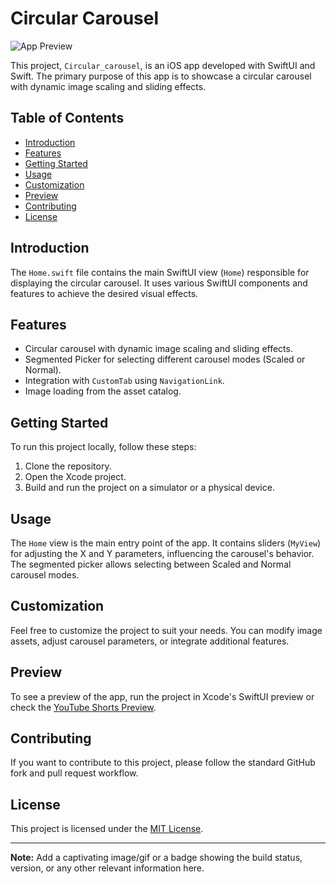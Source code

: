 # Circular Carousel

![App Preview](https://youtube.com/shorts/3PssmxDRpF8?si=92s9COYVuvQBgUtN)

This project, `Circular_carousel`, is an iOS app developed with SwiftUI and Swift. The primary purpose of this app is to showcase a circular carousel with dynamic image scaling and sliding effects.

## Table of Contents

- [Introduction](#introduction)
- [Features](#features)
- [Getting Started](#getting-started)
- [Usage](#usage)
- [Customization](#customization)
- [Preview](#preview)
- [Contributing](#contributing)
- [License](#license)

## Introduction

The `Home.swift` file contains the main SwiftUI view (`Home`) responsible for displaying the circular carousel. It uses various SwiftUI components and features to achieve the desired visual effects.

## Features

- Circular carousel with dynamic image scaling and sliding effects.
- Segmented Picker for selecting different carousel modes (Scaled or Normal).
- Integration with `CustomTab` using `NavigationLink`.
- Image loading from the asset catalog.

## Getting Started

To run this project locally, follow these steps:

1. Clone the repository.
2. Open the Xcode project.
3. Build and run the project on a simulator or a physical device.

## Usage

The `Home` view is the main entry point of the app. It contains sliders (`MyView`) for adjusting the X and Y parameters, influencing the carousel's behavior. The segmented picker allows selecting between Scaled and Normal carousel modes.

## Customization

Feel free to customize the project to suit your needs. You can modify image assets, adjust carousel parameters, or integrate additional features.

## Preview

To see a preview of the app, run the project in Xcode's SwiftUI preview or check the [YouTube Shorts Preview](https://youtube.com/shorts/3PssmxDRpF8?si=92s9COYVuvQBgUtN).

## Contributing

If you want to contribute to this project, please follow the standard GitHub fork and pull request workflow.

## License

This project is licensed under the [MIT License](LICENSE).

---

**Note:** Add a captivating image/gif or a badge showing the build status, version, or any other relevant information here.
